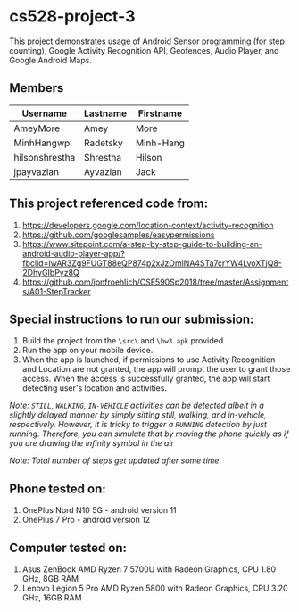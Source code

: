 # cs528-project-3
This project demonstrates usage of Android Sensor programming (for step counting), Google Activity Recognition API, Geofences, Audio Player, and Google Android Maps.

## Members
| Username| Lastname| Firstname|
|-------------|-------------|-----------|
|AmeyMore| Amey | More|
|MinhHangwpi| Radetsky| Minh-Hang|
|hilsonshrestha| Shrestha| Hilson|
|jpayvazian| Ayvazian| Jack|

## This project referenced code from: 
1. https://developers.google.com/location-context/activity-recognition
2. https://github.com/googlesamples/easypermissions
3. https://www.sitepoint.com/a-step-by-step-guide-to-building-an-android-audio-player-app/?fbclid=IwAR3Zg9FUGT88eQP874p2xJzOmlNA4STa7crYW4LvoXTjQ8-2DhyGIbPyz8Q
4. https://github.com/jonfroehlich/CSE590Sp2018/tree/master/Assignments/A01-StepTracker


## Special instructions to run our submission: 
1. Build the project from the `\src\` and `\hw3.apk` provided
2. Run the app on your mobile device.
3. When the app is launched, if permissions to use Activity Recognition and Location are not granted, the app will prompt the user to grant those access. When the access is successfully granted,
the app will start detecting user's location and activities.

*Note: `STILL`, `WALKING`, `IN-VEHICLE` activities can be detected albeit in a slightly delayed manner by simply sitting still, walking, and in-vehicle, respectively.
However, it is tricky to trigger a `RUNNING` detection by just running. Therefore, you can simulate that by moving the phone quickly as if you are drawing the infinity symbol in the air*

*Note: Total number of steps get updated after some time.*

## Phone tested on:
1. OnePlus Nord N10 5G - android version 11
2. OnePlus 7 Pro - android version 12

## Computer tested on:
1. Asus ZenBook AMD Ryzen 7 5700U with Radeon Graphics, CPU 1.80 GHz, 8GB RAM
2. Lenovo Legion 5 Pro AMD Ryzen 5800 with Radeon Graphics, CPU 3.20 GHz, 16GB RAM
